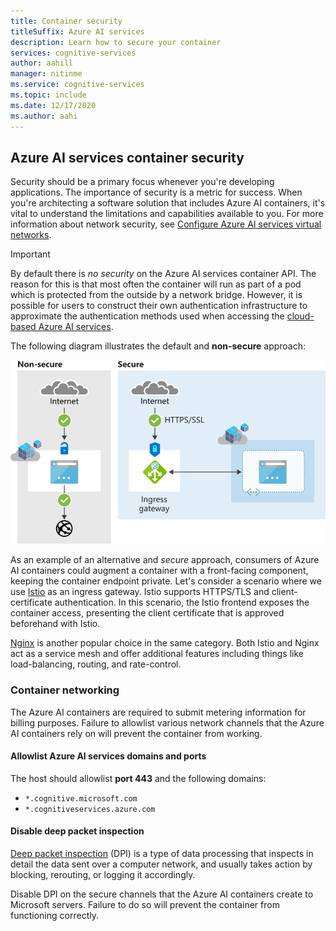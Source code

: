 ```yaml
---
title: Container security
titleSuffix: Azure AI services
description: Learn how to secure your container
services: cognitive-services
author: aahill
manager: nitinme
ms.service: cognitive-services
ms.topic: include
ms.date: 12/17/2020
ms.author: aahi
---
```


## Azure AI services container security

Security should be a primary focus whenever you're developing applications. The importance of security is a metric for success. When you're architecting a software solution that includes Azure AI containers, it's vital to understand the limitations and capabilities available to you. For more information about network security, see [Configure Azure AI services virtual networks][az-security].

> [!IMPORTANT]
> By default there is *no security* on the Azure AI services container API. The reason for this is that most often the container will run as part of a pod which is protected from the outside by a network bridge. However, it is possible for users to construct their own authentication infrastructure to approximate the authentication methods used when accessing the [cloud-based Azure AI services][request-authentication].

The following diagram illustrates the default and **non-secure** approach:

![Container security](../media/container-security.svg)

As an example of an alternative and *secure* approach, consumers of Azure AI containers could augment a container with a front-facing component, keeping the container endpoint private. Let's consider a scenario where we use [Istio][istio] as an ingress gateway. Istio supports HTTPS/TLS and client-certificate authentication. In this scenario, the Istio frontend exposes the container access, presenting the client certificate that is approved beforehand with Istio.

[Nginx][nginx] is another popular choice in the same category. Both Istio and Nginx act as a service mesh and offer additional features including things like load-balancing, routing, and rate-control.

### Container networking

The Azure AI containers are required to submit metering information for billing purposes. Failure to allowlist various network channels that the Azure AI containers rely on will prevent the container from working.

#### Allowlist Azure AI services domains and ports

The host should allowlist **port 443** and the following domains:

* `*.cognitive.microsoft.com`
* `*.cognitiveservices.azure.com`

#### Disable deep packet inspection

[Deep packet inspection](https://en.wikipedia.org/wiki/Deep_packet_inspection) (DPI) is a type of data processing that inspects in detail the data sent over a computer network, and usually takes action by blocking, rerouting, or logging it accordingly.

Disable DPI on the secure channels that the Azure AI containers create to Microsoft servers. Failure to do so will prevent the container from functioning correctly.

[istio]: https://istio.io/
[nginx]: https://www.nginx.com
[request-authentication]: ../../authentication.md
[az-security]: ../../cognitive-services-virtual-networks.md

